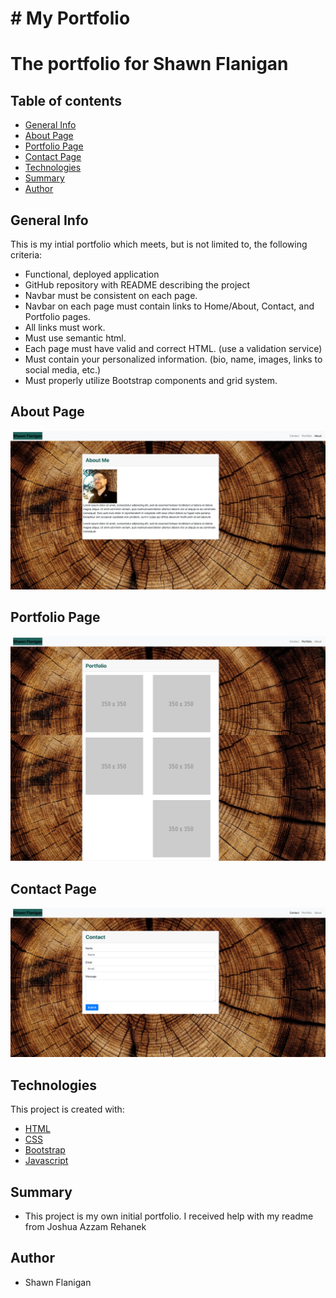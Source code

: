 # # My Portfolio
# The portfolio for Shawn Flanigan
## Table of contents
- [General Info](#general-info)
- [About Page](#about-page)
- [Portfolio Page](#portfolio-page)
- [Contact Page](#contact-page)
- [Technologies](#technologies)
- [Summary](#summary)
- [Author](#author)
## General Info
This is my intial portfolio which meets, but is not limited to, the following criteria:
* Functional, deployed application
* GitHub repository with README describing the project
* Navbar must be consistent on each page.
* Navbar on each page must contain links to Home/About, Contact, and Portfolio pages.
* All links must work.
* Must use semantic html.
* Each page must have valid and correct HTML. (use a validation service)
* Must contain your personalized information. (bio, name, images, links to social media, etc.)
* Must properly utilize Bootstrap components and grid system.
## About Page
![About Page](./assets/responive_portfolio_aboutMe.png)
## Portfolio Page
![Portfolio Page](./assets/responive_portfolio_portfolio.png)
## Contact Page
![Contact Page](./assets/responsive_portfolio_contact.png)
## Technologies
This project is created with:
- [HTML](https://html.com/)
- [CSS](https://www.w3.org/Style/CSS/Overview.en.html)
- [Bootstrap](https://getbootstrap.com/)
- [Javascript](https://www.javascript.com/)
## Summary
- This project is my own initial portfolio. I received help with my readme from Joshua Azzam Rehanek
## Author
- Shawn Flanigan